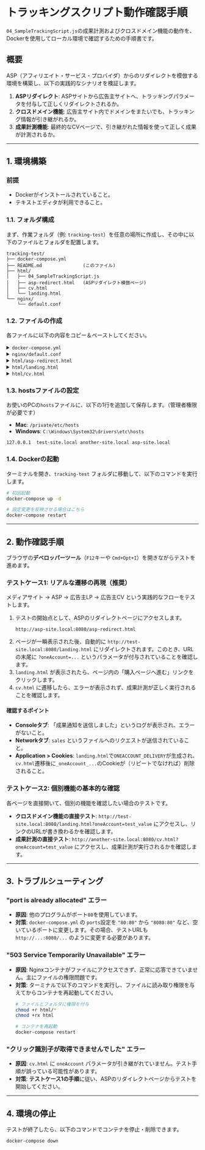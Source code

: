 # トラッキングスクリプト動作確認手順

`04_SampleTrackingScript.js`の成果計測およびクロスドメイン機能の動作を、Dockerを使用してローカル環境で確認するための手順書です。

## 概要

ASP（アフィリエイト・サービス・プロバイダ）からのリダイレクトを模倣する環境を構築し、以下の実践的なシナリオを検証します。

1.  **ASPリダイレクト**: ASPサイトから広告主サイトへ、トラッキングパラメータを付与して正しくリダイレクトされるか。
2.  **クロスドメイン機能**: 広告主サイト内でドメインをまたいでも、トラッキング情報が引き継がれるか。
3.  **成果計測機能**: 最終的なCVページで、引き継がれた情報を使って正しく成果が計測されるか。

-----

## 1. 環境構築

### 前提

  * Dockerがインストールされていること。
  * テキストエディタが利用できること。

### 1.1. フォルダ構成

まず、作業フォルダ（例: `tracking-test`）を任意の場所に作成し、その中に以下のファイルとフォルダを配置します。

```
tracking-test/
├── docker-compose.yml
├── README.md               (このファイル)
├── html/
│   ├── 04_SampleTrackingScript.js
│   ├── asp-redirect.html   (ASPリダイレクト模倣ページ)
│   ├── cv.html
│   └── landing.html
└── nginx/
    └── default.conf
```

### 1.2. ファイルの作成

各ファイルに以下の内容をコピー＆ペーストしてください。

<details>
<summary><code>docker-compose.yml</code></summary>

```yaml
services:
  web:
    image: nginx:latest
    ports:
      - "8080:80"
    volumes:
      - ./html:/usr/share/nginx/html
      - ./nginx/default.conf:/etc/nginx/conf.d/default.conf
```

</details>

<details>
<summary><code>nginx/default.conf</code></summary>

```nginx
server {
    listen 80;
    server_name test-site.local;

    location / {
        root /usr/share/nginx/html;
        index index.html;
    }
}

server {
    listen 80;
    server_name another-site.local;

    location / {
        root /usr/share/nginx/html;
        index index.html;
    }
}

server {
    listen 80;
    server_name asp-site.local;

    location / {
        root /usr/share/nginx/html;
        index index.html;
    }
}
```

</details>

<details>
<summary><code>html/asp-redirect.html</code> </summary>

```html
<!DOCTYPE html>
<html lang="ja">
<head>
    <meta charset="UTF-8">
    <title>ASP Redirecting...</title>
</head>
<body>
    <p>ASPサイトから広告主サイトへリダイレクトしています...</p>
    <script>
        // クリックを識別するための一意なパラメータを生成
        const oneAccountValue = 'click-' + Date.now() + '-' + Math.random().toString(36).substring(2);

        // 広告主サイトのLPへ、パラメータを付与してリダイレクト
        const destinationUrl = `http://test-site.local:8080/landing.html?oneAccount=${oneAccountValue}`;
        
        // 画面にリダイレクト先URLを表示
        document.body.innerHTML += `<p><b>リダイレクト先:</b> ${destinationUrl}</p>`;

        // 0.5秒後にリダイレクトを実行
        setTimeout(() => {
            window.location.replace(destinationUrl);
        }, 500);
    </script>
</body>
</html>
```

</details>

<details>
<summary><code>html/landing.html</code></summary>

```html
<!DOCTYPE html>
<html lang="ja">
<head>
    <meta charset="UTF-8">
    <title>Landing Page</title>
    <script src="04_SampleTrackingScript.js"></script>
</head>
<body>
    <h1>Landing Page (test-site.local)</h1>
    <p>下のリンクをクリックして、別ドメインのCVページに移動します。</p>

    <a href="http://another-site.local:8080/cv.html">購入ページへ進む (another-site.local)</a>

</body>
</html>
```

</details>

<details>
<summary><code>html/cv.html</code></summary>

```html
<!DOCTYPE html>
<html lang="ja">
<head>
    <meta charset="UTF-8">
    <title>CV Page</title>
    <script src="04_SampleTrackingScript.js"></script>
</head>
<body>
    <h1>CV Page (購入完了)</h1>
    <p>このページで成果が計測されます。</p>

    <span id="oneAccountSales"></span>

    <script>
        // ページの読み込みが完了したら、oneAccountSales関数を実行
        window.onload = function() {
            oneAccountSales({
                pid: 's00000000000001', // 15文字のプログラムID
                items: [
                    {
                        code: 'item-001',
                        price: 1000,
                        quantity: 2
                    },
                    {
                        code: 'item-002',
                        price: 500,
                        quantity: 1
                    }
                ],
                order_number: 'ORDER-12345',
                total_price: 2500, // 合計金額
                currency: 'JPY'
            });
        };
    </script>
</body>
</html>
```

</details>

### 1.3. hostsファイルの設定

お使いのPCの`hosts`ファイルに、以下の1行を追加して保存します。（管理者権限が必要です）

  * **Mac**: `/private/etc/hosts`
  * **Windows**: `C:\Windows\System32\drivers\etc\hosts`

<!-- end list -->

```
127.0.0.1  test-site.local another-site.local asp-site.local
```

### 1.4. Dockerの起動

ターミナルを開き、`tracking-test` フォルダに移動して、以下のコマンドを実行します。

```bash
# 初回起動
docker-compose up -d

# 設定変更を反映させる場合はこちら
docker-compose restart
```

-----

## 2. 動作確認手順

ブラウザの**デベロッパーツール**（`F12`キーや `Cmd+Opt+I`）を開きながらテストを進めます。

### テストケース1: リアルな遷移の再現（推奨）

メディアサイト → ASP → 広告主LP → 広告主CV という実践的なフローをテストします。

1.  テストの開始点として、ASPのリダイレクトページにアクセスします。
    ```
    http://asp-site.local:8080/asp-redirect.html
    ```
2.  ページが一瞬表示された後、自動的に `http://test-site.local:8080/landing.html` にリダイレクトされます。このとき、URLの末尾に `?oneAccount=...` というパラメータが付与されていることを確認します。
3.  `landing.html` が表示されたら、ページ内の「購入ページへ進む」リンクをクリックします。
4.  `cv.html` に遷移したら、エラーが表示されず、成果計測が正しく実行されることを確認します。

#### 確認するポイント

  * **Consoleタブ**: 「成果通知を送信しました」というログが表示され、エラーがないこと。
  * **Networkタブ**: `sales` というファイルへのリクエストが送信されていること。
  * **Application > Cookies**: `landing.html`で`ONEACCOUNT_DELIVERY`が生成され、`cv.html`遷移後に`_oneAccount_...`のCookieが（リピートでなければ）削除されること。

### テストケース2: 個別機能の基本的な確認

各ページを直接開いて、個別の機能を確認したい場合のテストです。

  * **クロスドメイン機能の直接テスト**:
    `http://test-site.local:8080/landing.html?oneAccount=test_value` にアクセスし、リンクのURLが書き換わるかを確認します。
  * **成果計測の直接テスト**:
    `http://another-site.local:8080/cv.html?oneAccount=test_value` にアクセスし、成果計測が実行されるかを確認します。

-----

## 3. トラブルシューティング

### "port is already allocated" エラー

  * **原因**: 他のプログラムがポート`80`を使用しています。
  * **対策**: `docker-compose.yml` の `ports`設定を `"80:80"` から `"8080:80"` など、空いているポートに変更します。その場合、テストURLも `http://...:8080/...` のように変更する必要があります。

### "503 Service Temporarily Unavailable" エラー

  * **原因**: Nginxコンテナがファイルにアクセスできず、正常に応答できていません。主にファイルの権限問題です。
  * **対策**: ターミナルで以下のコマンドを実行し、ファイルに読み取り権限を与えてからコンテナを再起動してください。
    ```bash
    # ファイルとフォルダに権限を付与
    chmod +r html/*
    chmod +rx html

    # コンテナを再起動
    docker-compose restart
    ```

### "クリック識別子が取得できませんでした" エラー

  * **原因**: `cv.html` に `oneAccount` パラメータが引き継がれていません。テスト手順が誤っている可能性があります。
  * **対策**: **テストケース1の手順**に従い、ASPのリダイレクトページからテストを開始してください。

-----

## 4. 環境の停止

テストが終了したら、以下のコマンドでコンテナを停止・削除できます。

```bash
docker-compose down
```